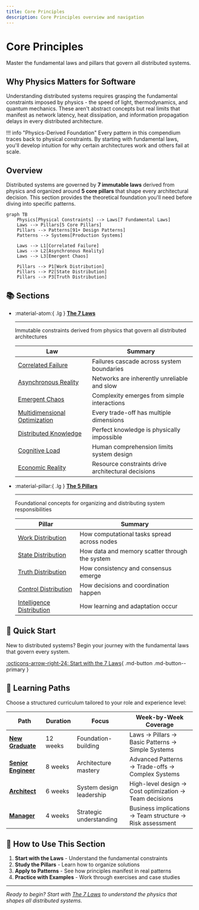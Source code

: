 ```yaml
---
title: Core Principles
description: Core Principles overview and navigation
---
```


# Core Principles

Master the fundamental laws and pillars that govern all distributed systems.

## Why Physics Matters for Software

Understanding distributed systems requires grasping the fundamental constraints imposed by physics - the speed of light, thermodynamics, and quantum mechanics. These aren't abstract concepts but real limits that manifest as network latency, heat dissipation, and information propagation delays in every distributed architecture.

!!! info "Physics-Derived Foundation"
    Every pattern in this compendium traces back to physical constraints. By starting with fundamental laws, you'll develop intuition for why certain architectures work and others fail at scale.

## Overview

Distributed systems are governed by **7 immutable laws** derived from physics and organized around **5 core pillars** that shape every architectural decision. This section provides the theoretical foundation you'll need before diving into specific patterns.

```mermaid
graph TB
    Physics[Physical Constraints] --> Laws[7 Fundamental Laws]
    Laws --> Pillars[5 Core Pillars]
    Pillars --> Patterns[91+ Design Patterns]
    Patterns --> Systems[Production Systems]
    
    Laws --> L1[Correlated Failure]
    Laws --> L2[Asynchronous Reality]
    Laws --> L3[Emergent Chaos]
    
    Pillars --> P1[Work Distribution]
    Pillars --> P2[State Distribution]
    Pillars --> P3[Truth Distribution]
```

## 📚 Sections

<div class="grid cards" markdown>

- :material-atom:{ .lg } **[The 7 Laws](laws/index.md)**
    
    ---
    
    Immutable constraints derived from physics that govern all distributed architectures
    
    | Law | Summary |
    |-----|---------|
    | [Correlated Failure](laws/correlated-failure/index.md) | Failures cascade across system boundaries |
    | [Asynchronous Reality](laws/asynchronous-reality/index.md) | Networks are inherently unreliable and slow |
    | [Emergent Chaos](laws/emergent-chaos/index.md) | Complexity emerges from simple interactions |
    | [Multidimensional Optimization](laws/multidimensional-optimization/index.md) | Every trade-off has multiple dimensions |
    | [Distributed Knowledge](laws/distributed-knowledge/index.md) | Perfect knowledge is physically impossible |
    | [Cognitive Load](laws/cognitive-load/index.md) | Human comprehension limits system design |
    | [Economic Reality](laws/economic-reality/index.md) | Resource constraints drive architectural decisions |

- :material-pillar:{ .lg } **[The 5 Pillars](pillars/index.md)**
    
    ---
    
    Foundational concepts for organizing and distributing system responsibilities
    
    | Pillar | Summary |
    |--------|---------|
    | [Work Distribution](pillars/work-distribution/index.md) | How computational tasks spread across nodes |
    | [State Distribution](pillars/state-distribution/index.md) | How data and memory scatter through the system |
    | [Truth Distribution](pillars/truth-distribution/index.md) | How consistency and consensus emerge |
    | [Control Distribution](pillars/control-distribution/index.md) | How decisions and coordination happen |
    | [Intelligence Distribution](pillars/intelligence-distribution/index.md) | How learning and adaptation occur |

</div>

## 🚀 Quick Start

New to distributed systems? Begin your journey with the fundamental laws that govern every system.

[:octicons-arrow-right-24: Start with the 7 Laws](laws/index.md){ .md-button .md-button--primary }

## 🎯 Learning Paths

Choose a structured curriculum tailored to your role and experience level:

| Path | Duration | Focus | Week-by-Week Coverage |
|------|----------|-------|----------------------|
| **[New Graduate](../../architects-handbook/learning-paths/new-graduate/index.md)** | 12 weeks | Foundation-building | Laws → Pillars → Basic Patterns → Simple Systems |
| **[Senior Engineer](../../architects-handbook/learning-paths/senior-engineer/index.md)** | 8 weeks | Architecture mastery | Advanced Patterns → Trade-offs → Complex Systems |
| **[Architect](../../architects-handbook/learning-paths/architect/index.md)** | 6 weeks | System design leadership | High-level design → Cost optimization → Team decisions |
| **[Manager](../../architects-handbook/learning-paths/manager/index.md)** | 4 weeks | Strategic understanding | Business implications → Team structure → Risk assessment |

## 📖 How to Use This Section

1. **Start with the Laws** - Understand the fundamental constraints
2. **Study the Pillars** - Learn how to organize solutions
3. **Apply to Patterns** - See how principles manifest in real patterns
4. **Practice with Examples** - Work through exercises and case studies

---

*Ready to begin? Start with [The 7 Laws](laws/index.md) to understand the physics that shapes all distributed systems.*
